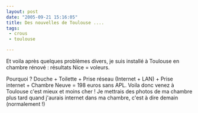 ```yaml
---
layout: post
date: "2005-09-21 15:16:05"
title: Des nouvelles de Toulouse ....
tags:
 - crous
 - toulouse

---
```


Et voila après quelques problèmes divers, je suis installé à Toulouse en chambre rénové : résultats Nice = voleurs. 

Pourquoi ? Douche + Toilette + Prise réseau (Internet + LAN) + Prise internet + Chambre Neuve = 198 euros sans APL. Voila donc venez à Toulouse c'est mieux et moins cher ! Je mettrais des photos de ma chambre plus tard quand j'aurais internet dans ma chambre, c'est à dire demain (normalement !)
